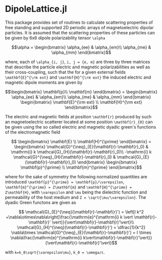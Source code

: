 # DipoleLattice.jl

This package provides set of routines to calculate scattering properties of free standing and supported 2D periodic arrays of magnetoelectric dipolar particles. It is assumed that the scattering properties of these particles can be given by 6x6 dipole polarizability tensor ``\alpha``
```math
\alpha = \begin{bmatrix}
\alpha_{ee} & \alpha_{em}\\
\alpha_{me} & \alpha_{mm}
\end{bmatrix}
```
where, each of ``\alpha_{i, j}``, ``i, j = {e, m}`` are three by three matrices that describe the particle electric and magnetic polarizabilities as well as their cross-coupling, such that the for a given external fields ``\mathbf{E}^{\rm ext}`` and ``\mathbf{H}^{\rm ext}`` the induced electric and magnetic dipole moments are given by

```math
\begin{bmatrix}
\mathbf{p}\\
\mathbf{m}
\end{bmatrix} = \begin{bmatrix}
\alpha_{ee} & \alpha_{em}\\
\alpha_{me} & \alpha_{mm}
\end{bmatrix}
\begin{bmatrix}
\mathbf{E}^{\rm ext} \\
\mathbf{H}^{\rm ext}
\end{bmatrix}
```

The electric and magnetic fields at position ``\mathbf{r}`` produced by such an magnetoelectric scatterer located at some position ``\mathbf{r}_{0}`` can be given using the so called electric and magnetic dyadic green's functions of the electromagnetic field

```math
  \begin{bmatrix}
  \mathbf{E} \\
  \mathbf{H}^{\prime}
  \end{bmatrix} =
  \begin{bmatrix}
    \mathcal{G}^{\neq}_{E}(\mathbf{r}-\mathbf{r}_0) & \mathrm{i} k \mathcal{G}_{H}(\mathbf{r}-\mathbf{r}_0)\\
    -\mathrm{i} k \mathcal{G}^{\neq}_{H}(\mathbf{r}-\mathbf{r}_0) & \mathcal{G}_{E}(\mathbf{r}-\mathbf{r}_0)
  \end{bmatrix}
  \begin{bmatrix}
  \mathbf{p}^{\prime} \\
  \mathbf{m}^{\prime}
  \end{bmatrix}
```
where for the sake of symmetry the following normalized quantities are introduced ``\mathbf{p}^{\prime} = \mathbf{p}/\varepsilon``, ``\mathbf{m}^{\prime} = Z\mathbf{m}`` and ``\mathbf{H}^{\prime} = Z\mathbf{H}``, with ``\varepsilon`` and ``\mu`` being the dielectric function and permeability of the host medium and ``Z = \sqrt{\mu/\varepsilon}``. The dyadic Green functons are given as

```math
  \mathcal{G}_{E}^{\neq}(\mathbf{r}-\mathbf{r}') = \left[I k^2 +\nabla\otimes\nabla\right]\frac{\mathrm{e}^{\mathrm{i} k \vert \mathbf{r}-\mathbf{r}' \vert}}{\vert\mathbf{r}-\mathbf{r}'\vert}\\
  \mathcal{G}_{H}^{\neq}(\mathbf{r}-\mathbf{r}') = \dfrac{1}{k^2} \nabla\times \mathcal{G}^{\neq}_{E}(\mathbf{r}-\mathbf{r}') = I  \times \nabla\frac{\mathrm{e}^{\mathrm{i} k\vert\mathbf{r}-\mathbf{r}'\vert}}{\vert\mathbf{r}-\mathbf{r}'\vert}
```
with ``k=k_0\sqrt{\varepsilon\mu}``, ``k_0 = \omega/c``.
